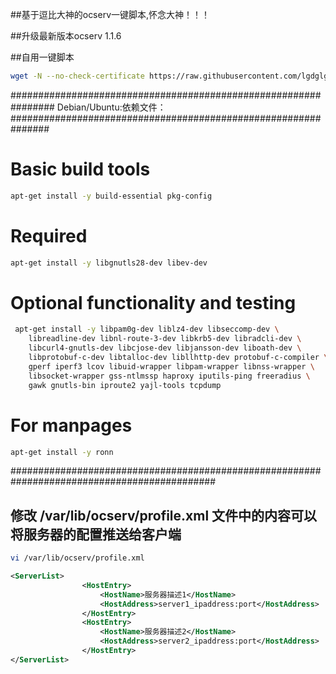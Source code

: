 ##基于逗比大神的ocserv一键脚本,怀念大神！！！

##升级最新版本ocserv 1.1.6

##自用一键脚本

``` bash
wget -N --no-check-certificate https://raw.githubusercontent.com/lgdglgc/ocserv88/master/ocserv.sh && chmod +x ocserv.sh && bash ocserv.sh
```
################################################################
Debian/Ubuntu:依赖文件：
###############################################################
# Basic build tools
``` bash 
apt-get install -y build-essential pkg-config
```
# Required
``` bash 
apt-get install -y libgnutls28-dev libev-dev
```
# Optional functionality and testing
``` bash
 apt-get install -y libpam0g-dev liblz4-dev libseccomp-dev \
	libreadline-dev libnl-route-3-dev libkrb5-dev libradcli-dev \
	libcurl4-gnutls-dev libcjose-dev libjansson-dev liboath-dev \
	libprotobuf-c-dev libtalloc-dev libllhttp-dev protobuf-c-compiler \
	gperf iperf3 lcov libuid-wrapper libpam-wrapper libnss-wrapper \
	libsocket-wrapper gss-ntlmssp haproxy iputils-ping freeradius \
	gawk gnutls-bin iproute2 yajl-tools tcpdump
```
# For manpages
``` bash 
apt-get install -y ronn
```
#############################################################################################
## 修改 /var/lib/ocserv/profile.xml 文件中的内容可以将服务器的配置推送给客户端 ###

```bash
vi /var/lib/ocserv/profile.xml
```

```xml
<ServerList>
                <HostEntry>
                    <HostName>服务器描述1</HostName>
                    <HostAddress>server1_ipaddress:port</HostAddress>
                </HostEntry>
                <HostEntry>
                    <HostName>服务器描述2</HostName>
                    <HostAddress>server2_ipaddress:port</HostAddress>
                </HostEntry>
</ServerList>
```

